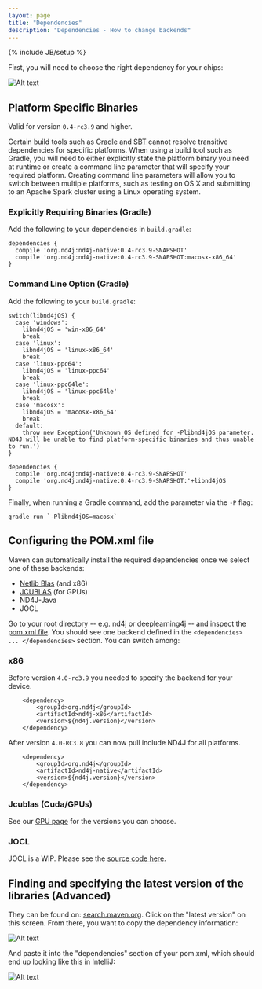 ```yaml
---
layout: page
title: "Dependencies"
description: "Dependencies - How to change backends"
---
```

{% include JB/setup %}

First, you will need to choose the right dependency for your chips:

![Alt text](../img/backend_table.png) 

## Platform Specific Binaries

Valid for version `0.4-rc3.9` and higher.

Certain build tools such as [Gradle](http://www.gradle.org) and [SBT](http://www.scala-sbt.org/) cannot resolve transitive dependencies for specific platforms. When using a build tool such as Gradle, you will need to either explicitly state the platform binary you need at runtime or create a command line parameter that will specify your required platform. Creating command line parameters will allow you to switch between multiple platforms, such as testing on OS X and submitting to an Apache Spark cluster using a Linux operating system.

### Explicitly Requiring Binaries (Gradle)

Add the following to your dependencies in `build.gradle`:

```
dependencies {
  compile 'org.nd4j:nd4j-native:0.4-rc3.9-SNAPSHOT'
  compile 'org.nd4j:nd4j-native:0.4-rc3.9-SNAPSHOT:macosx-x86_64'
}
```

### Command Line Option (Gradle)

Add the following to your `build.gradle`:

```
switch(libnd4jOS) {
  case 'windows':
    libnd4jOS = 'win-x86_64'
    break
  case 'linux':
    libnd4jOS = 'linux-x86_64'
    break
  case 'linux-ppc64':
    libnd4jOS = 'linux-ppc64'
    break
  case 'linux-ppc64le':
    libnd4jOS = 'linux-ppc64le'
    break
  case 'macosx':
    libnd4jOS = 'macosx-x86_64'
    break
  default:
    throw new Exception('Unknown OS defined for -Plibnd4jOS parameter. ND4J will be unable to find platform-specific binaries and thus unable to run.')
}

dependencies {
  compile 'org.nd4j:nd4j-native:0.4-rc3.9-SNAPSHOT'
  compile 'org.nd4j:nd4j-native:0.4-rc3.9-SNAPSHOT:'+libnd4jOS
}
```

Finally, when running a Gradle command, add the parameter via the `-P` flag:

```
gradle run `-Plibnd4jOS=macosx`
```

## Configuring the POM.xml file

Maven can automatically install the required dependencies once we select one of these backends:

* [Netlib Blas](http://netlib.org/) (and x86)
* [JCUBLAS](gpu_native_backends.html) (for GPUs)
* ND4J-Java 
* JOCL 
 
Go to your root directory -- e.g. nd4j or deeplearning4j -- and inspect the [pom.xml file](https://maven.apache.org/pom.html). You should see one backend defined in the `<dependencies> ... </dependencies>` section. You can switch among:

### x86
Before version `4.0-rc3.9` you needed to specify the backend for your device.

        <dependency>
            <groupId>org.nd4j</groupId>
            <artifactId>nd4j-x86</artifactId>
            <version>${nd4j.version}</version>
        </dependency>

After version `4.0-RC3.8` you can now pull include ND4J for all platforms.

        <dependency>
            <groupId>org.nd4j</groupId>
            <artifactId>nd4j-native</artifactId>
            <version>${nd4j.version}</version>
        </dependency>

### Jcublas (Cuda/GPUs)

See our [GPU page](gpu_native_backends.html) for the versions you can choose.

### JOCL

JOCL is a WIP. Please see the [source code here](https://github.com/deeplearning4j/nd4j/tree/master/nd4j-jocl-parent).

## Finding and specifying the latest version of the libraries (Advanced)

They can be found on: [search.maven.org](http://search.maven.org/#search%7Cga%7C1%7Cnd4j-jblas). Click on the "latest version" on this screen. From there, you want to copy the dependency information:

![Alt text](../img/nd4j_maven.png)

And paste it into the "dependencies" section of your pom.xml, which should end up looking like this in IntelliJ:

![Alt text](../img/nd4j_pom_after.png) 
